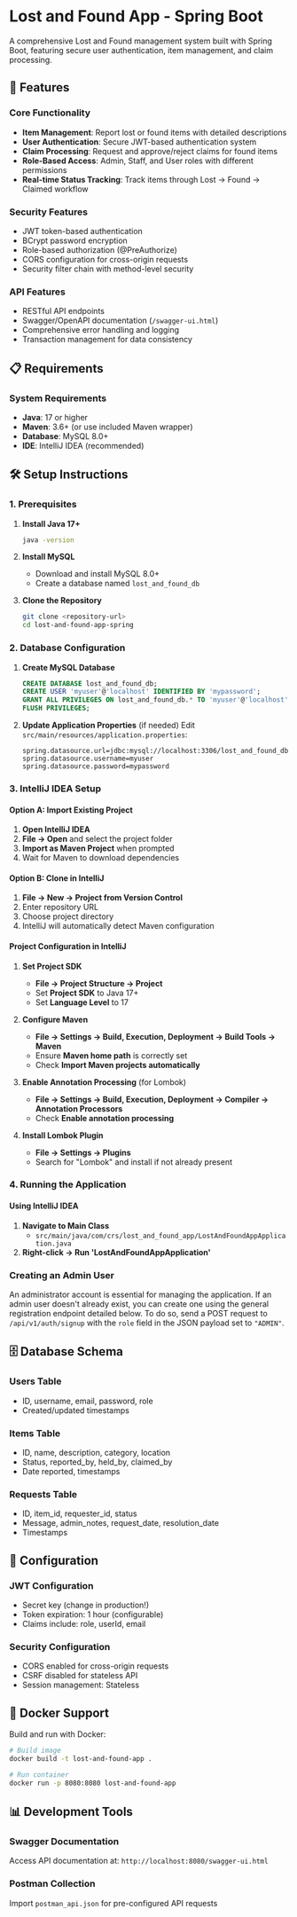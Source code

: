 # Lost and Found App - Spring Boot

A comprehensive Lost and Found management system built with Spring Boot, featuring secure user authentication, item management, and claim processing.

## 🚀 Features

### Core Functionality
- **Item Management**: Report lost or found items with detailed descriptions
- **User Authentication**: Secure JWT-based authentication system
- **Claim Processing**: Request and approve/reject claims for found items
- **Role-Based Access**: Admin, Staff, and User roles with different permissions
- **Real-time Status Tracking**: Track items through Lost → Found → Claimed workflow

### Security Features
- JWT token-based authentication
- BCrypt password encryption
- Role-based authorization (@PreAuthorize)
- CORS configuration for cross-origin requests
- Security filter chain with method-level security

### API Features
- RESTful API endpoints
- Swagger/OpenAPI documentation (`/swagger-ui.html`)
- Comprehensive error handling and logging
- Transaction management for data consistency

## 📋 Requirements

### System Requirements
- **Java**: 17 or higher
- **Maven**: 3.6+ (or use included Maven wrapper)
- **Database**: MySQL 8.0+
- **IDE**: IntelliJ IDEA (recommended)


## 🛠️ Setup Instructions

### 1. Prerequisites
1. **Install Java 17+**
   ```bash
   java -version
   ```

2. **Install MySQL**
   - Download and install MySQL 8.0+
   - Create a database named `lost_and_found_db`

3. **Clone the Repository**
   ```bash
   git clone <repository-url>
   cd lost-and-found-app-spring
   ```

### 2. Database Configuration
1. **Create MySQL Database**
   ```sql
   CREATE DATABASE lost_and_found_db;
   CREATE USER 'myuser'@'localhost' IDENTIFIED BY 'mypassword';
   GRANT ALL PRIVILEGES ON lost_and_found_db.* TO 'myuser'@'localhost';
   FLUSH PRIVILEGES;
   ```

2. **Update Application Properties** (if needed)
   Edit `src/main/resources/application.properties`:
   ```properties
   spring.datasource.url=jdbc:mysql://localhost:3306/lost_and_found_db
   spring.datasource.username=myuser
   spring.datasource.password=mypassword
   ```

### 3. IntelliJ IDEA Setup

#### Option A: Import Existing Project
1. **Open IntelliJ IDEA**
2. **File → Open** and select the project folder
3. **Import as Maven Project** when prompted
4. Wait for Maven to download dependencies

#### Option B: Clone in IntelliJ
1. **File → New → Project from Version Control**
2. Enter repository URL
3. Choose project directory
4. IntelliJ will automatically detect Maven configuration

#### Project Configuration in IntelliJ
1. **Set Project SDK**
   - **File → Project Structure → Project**
   - Set **Project SDK** to Java 17+
   - Set **Language Level** to 17

2. **Configure Maven**
   - **File → Settings → Build, Execution, Deployment → Build Tools → Maven**
   - Ensure **Maven home path** is correctly set
   - Check **Import Maven projects automatically**

3. **Enable Annotation Processing** (for Lombok)
   - **File → Settings → Build, Execution, Deployment → Compiler → Annotation Processors**
   - Check **Enable annotation processing**

4. **Install Lombok Plugin**
   - **File → Settings → Plugins**
   - Search for "Lombok" and install if not already present

### 4. Running the Application

#### Using IntelliJ IDEA
1. **Navigate to Main Class**
   - `src/main/java/com/crs/lost_and_found_app/LostAndFoundAppApplication.java`
2. **Right-click → Run 'LostAndFoundAppApplication'**




### Creating an Admin User

An administrator account is essential for managing the application.
If an admin user doesn't already exist, you can create one using the general registration endpoint detailed below.
To do so, send a POST request to `/api/v1/auth/signup` with the `role` field in the JSON payload set to `"ADMIN"`.


## 🗄️ Database Schema

### Users Table
- ID, username, email, password, role
- Created/updated timestamps

### Items Table
- ID, name, description, category, location
- Status, reported_by, held_by, claimed_by
- Date reported, timestamps

### Requests Table
- ID, item_id, requester_id, status
- Message, admin_notes, request_date, resolution_date
- Timestamps

## 🔧 Configuration

### JWT Configuration
- Secret key (change in production!)
- Token expiration: 1 hour (configurable)
- Claims include: role, userId, email

### Security Configuration
- CORS enabled for cross-origin requests
- CSRF disabled for stateless API
- Session management: Stateless

## 🐳 Docker Support

Build and run with Docker:
```bash
# Build image
docker build -t lost-and-found-app .

# Run container
docker run -p 8080:8080 lost-and-found-app
```

## 📊 Development Tools

### Swagger Documentation
Access API documentation at: `http://localhost:8080/swagger-ui.html`

### Postman Collection
Import `postman_api.json` for pre-configured API requests
